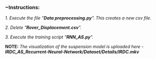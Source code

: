


### ~Instructions:

_1. Execute the file "**Data preprocessing.py**". This creates a new csv file._  
  
_2. Delete "**Rover_Displacement.csv**"._  
  
_3. Execute the training script "**RNN_AS.py**"._


**NOTE:** _The visualization of the suspension model is uploaded here - **IRDC_AS_Recurrent-Neural-Network/Dataset/Details/IRDC.mkv**_



